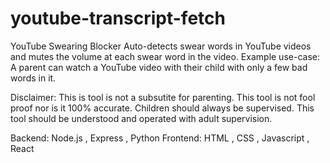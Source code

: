 # youtube-transcript-fetch

YouTube Swearing Blocker
Auto-detects swear words in YouTube videos and mutes the volume at each swear word in the video.
Example use-case: A parent can watch a YouTube video with their child with only a few bad words in it.

Disclaimer:
This is tool is not a subsutite for parenting.
This tool is not fool proof nor is it 100% accurate.
Children should always be supervised. This tool should be understood and operated with adult supervision.

Backend: Node.js , Express , Python
Frontend: HTML , CSS , Javascript , React
